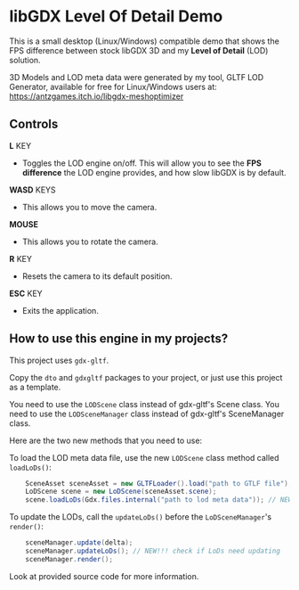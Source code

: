 # libGDX Level Of Detail Demo

This is a small desktop (Linux/Windows) compatible demo that shows the FPS
difference between stock libGDX 3D and my **Level of Detail** (LOD) solution.

3D Models and LOD meta data were generated by my tool, GLTF LOD Generator, available 
for free for Linux/Windows users at: https://antzgames.itch.io/libgdx-meshoptimizer

## Controls

**L** KEY
- Toggles the LOD engine on/off.  This will allow you to see the **FPS difference** the LOD
engine provides, and how slow libGDX is by default.

**WASD** KEYS
- This allows you to move the camera.

**MOUSE**
- This allows you to rotate the camera.

**R** KEY
- Resets the camera to its default position.

**ESC** KEY
- Exits the application.

## How to use this engine in my projects?

This project uses `gdx-gltf`.

Copy the `dto` and `gdxgltf` packages to your project, or just use this project as a template.

You need to use the `LODScene` class instead of gdx-gltf's Scene class.
You need to use the `LODSceneManager` class instead of gdx-gltf's SceneManager class.

Here are the two new methods that you need to use:

To load the LOD meta data file, use the new `LODScene` class method called `loadLoDs()`:
```java
    SceneAsset sceneAsset = new GLTFLoader().load("path to GTLF file");
    LoDScene scene = new LoDScene(sceneAsset.scene);
    scene.loadLoDs(Gdx.files.internal("path to lod meta data")); // NEW!!!
```

To update the LODs, call the `updateLoDs()` before the `LoDSceneManager`'s `render()`: 
```java
    sceneManager.update(delta);
    sceneManager.updateLoDs(); // NEW!!! check if LoDs need updating
    sceneManager.render();
```

Look at provided source code for more information.

